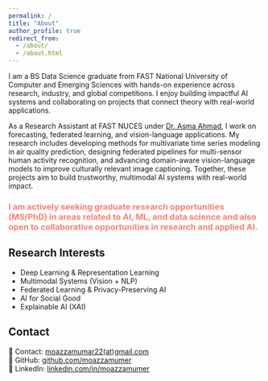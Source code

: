 ```yaml
---
permalink: /
title: "About"
author_profile: true
redirect_from: 
  - /about/
  - /about.html
---
```


I am a BS Data Science graduate from FAST National University of Computer and Emerging Sciences with hands-on experience across research, industry, and global competitions. I enjoy building impactful AI systems and collaborating on projects that connect theory with real-world applications.

As a Research Assistant at FAST NUCES under [Dr. Asma Ahmad](https://lhr.nu.edu.pk/fsc/facultyProfile/4335), I work on forecasting, federated learning, and vision-language applications. My research includes developing methods for multivariate time series modeling in air quality prediction, designing federated pipelines for multi-sensor human activity recognition, and advancing domain-aware vision-language models to improve culturally relevant image captioning. Together, these projects aim to build trustworthy, multimodal AI systems with real-world impact.

### <span style="color: salmon;">I am actively seeking graduate research opportunities (MS/PhD) in areas related to AI, ML, and data science and also open to collaborative opportunities in research and applied AI.</span>

## Research Interests  
- Deep Learning & Representation Learning
- Multimodal Systems (Vision + NLP)
- Federated Learning & Privacy-Preserving AI  
- AI for Social Good
- Explainable AI (XAI)

## Contact
📩 Contact: [moazzamumar22(at)gmail.com](mailto:moazzamumar22@gmail.com)  
🔗 GitHub: [github.com/moazzamumer](https://github.com/moazzamumer)  
🔗 LinkedIn: [linkedin.com/in/moazzamumer](https://linkedin.com/in/moazzamumer)  